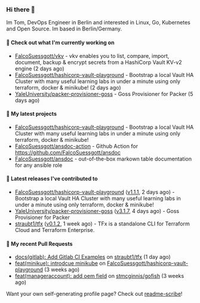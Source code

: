### Hi there 👋

Im Tom, DevOps Engineer in Berlin and interested in Linux, Go, Kubernetes and Open Source.
Im based in Berlin/Germany.

#### 👷 Check out what I'm currently working on

- [FalcoSuessgott/vkv](https://github.com/FalcoSuessgott/vkv) - vkv enables you to list, compare, import, document, backup &amp; encrypt secrets from a HashiCorp Vault KV-v2 engine (2 days ago)
- [FalcoSuessgott/hashicorp-vault-playground](https://github.com/FalcoSuessgott/hashicorp-vault-playground) - Bootstrap a local Vault HA Cluster with many useful learning labs in under a minute using only terraform, docker &amp; minikube! (2 days ago)
- [YaleUniversity/packer-provisioner-goss](https://github.com/YaleUniversity/packer-provisioner-goss) - Goss Provisioner for Packer (5 days ago)

#### 🌱 My latest projects

- [FalcoSuessgott/hashicorp-vault-playground](https://github.com/FalcoSuessgott/hashicorp-vault-playground) - Bootstrap a local Vault HA Cluster with many useful learning labs in under a minute using only terraform, docker &amp; minikube!
- [FalcoSuessgott/ansdoc-action](https://github.com/FalcoSuessgott/ansdoc-action) - Github Action for https://github.com/FalcoSuessgott/ansdoc
- [FalcoSuessgott/ansdoc](https://github.com/FalcoSuessgott/ansdoc) - out-of-the-box markown table documentation for any ansible role

#### 🔭 Latest releases I've contributed to

- [FalcoSuessgott/hashicorp-vault-playground](https://github.com/FalcoSuessgott/hashicorp-vault-playground) ([v1.1.1](https://github.com/FalcoSuessgott/hashicorp-vault-playground/releases/tag/v1.1.1), 2 days ago) - Bootstrap a local Vault HA Cluster with many useful learning labs in under a minute using only terraform, docker &amp; minikube!
- [YaleUniversity/packer-provisioner-goss](https://github.com/YaleUniversity/packer-provisioner-goss) ([v3.1.7](https://github.com/YaleUniversity/packer-provisioner-goss/releases/tag/v3.1.7), 4 days ago) - Goss Provisioner for Packer
- [straubt1/tfx](https://github.com/straubt1/tfx) ([v0.1.2](https://github.com/straubt1/tfx/releases/tag/v0.1.2), 1 week ago) - TFx is a standalone CLI for Terraform Cloud and Terraform Enterprise.

#### 🔨 My recent Pull Requests

- [docs(gitlab): Add Gitlab CI Examples](https://github.com/straubt1/tfx/pull/96) on [straubt1/tfx](https://github.com/straubt1/tfx) (1 day ago)
- [feat(minikue): introdcue minikube](https://github.com/FalcoSuessgott/hashicorp-vault-playground/pull/5) on [FalcoSuessgott/hashicorp-vault-playground](https://github.com/FalcoSuessgott/hashicorp-vault-playground) (3 weeks ago)
- [feat(manageraccount): add oem field](https://github.com/stmcginnis/gofish/pull/280) on [stmcginnis/gofish](https://github.com/stmcginnis/gofish) (3 weeks ago)

Want your own self-generating profile page? Check out [readme-scribe](https://github.com/muesli/readme-scribe)!